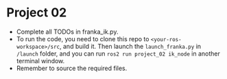 # Project 02
- Complete all TODOs in franka_ik.py.
- To run the code, you need to clone this repo to ```<your-ros-workspace>/src```, and build it. Then launch the `launch_franka.py` in `/launch` folder, and you can run ```ros2 run project_02 ik_node``` in another terminal window.
- Remember to source the required files. 
